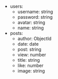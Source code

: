 - users:
	- username: string
	- password: string
	- avatar: string
	- name: string
- posts:
	- author: ObjectId
	- date: date
	- post: string
	- view: number
	- title: string
	- like: number
	- image: string